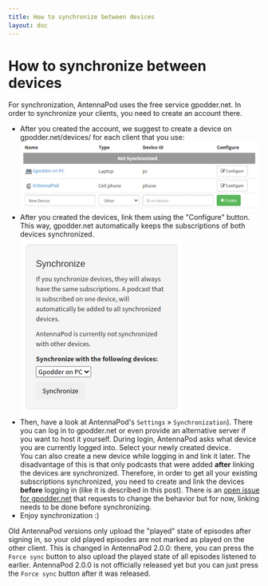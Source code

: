 ```yaml
---
title: How to synchronize between devices
layout: doc
---
```


# How to synchronize between devices

For synchronization, AntennaPod uses the free service gpodder.net. In order to synchronize your clients, you need to create an account there.

- After you created the account, we suggest to create a device on gpodder.net/devices/ for each client that you use:  
  ![devices](/assets/images/documentation/gpodder-devices.png)
- After you created the devices, link them using the "Configure" button. This way, gpodder.net automatically keeps the subscriptions of both devices synchronized.  
  ![synchronize](/assets/images/documentation/gpodder-synchronize.png) 
- Then, have a look at AntennaPod's `Settings` » `Synchronization`). There you can log in to gpodder.net or even provide an alternative server if you want to host it yourself. During login, AntennaPod asks what device you are currently logged into. Select your newly created device.  
  You can also create a new device while logging in and link it later. The disadvantage of this is that only podcasts that were added **after** linking the devices are synchronized. Therefore, in order to get all your existing subscriptions synchronized, you need to create and link the devices **before** logging in (like it is described in this post). There is an [open issue for gpodder.net](https://github.com/gpodder/mygpo/issues/388) that requests to change the behavior but for now, linking needs to be done before synchronizing.
- Enjoy synchronization :)

Old AntennaPod versions only upload the "played" state of episodes after signing in, so your old played episodes are not marked as played on the other client. This is changed in AntennaPod 2.0.0: there, you can press the `Force sync` button to also upload the played state of all episodes listened to earlier. AntennaPod 2.0.0 is not officially released yet but you can just press the `Force sync` button after it was released.
